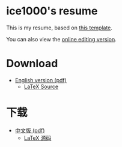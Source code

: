 # ice1000's resume

This is my resume, based on [this template](https://github.com/billryan/resume).

You can also view the [online editing version](https://www.sharelatex.com/project/59ac0541128ce31df9c8810f).

# Download

+ [English version (pdf)](./resume.pdf)
  + [LaTeX Source](./resume.tex)

# 下载

+ [中文版 (pdf)](./resume-cn.pdf)
  + [LaTeX 源码](./resume-cn.tex)

